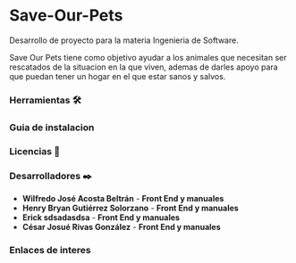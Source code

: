 # Save-Our-Pets

Desarrollo de proyecto para la materia Ingenieria de Software.

Save Our Pets tiene como objetivo ayudar a los animales que necesitan ser rescatados de la situacion en la que viven, ademas de darles apoyo para que puedan tener un hogar en el que estar sanos y salvos.

### Herramientas 🛠️

### Guia de instalacion

### Licencias 📄

### Desarrolladores ✒️

- **Wilfredo José Acosta Beltrán** - **Front End y manuales**
- **Henry Bryan Gutiérrez Solorzano** - **Front End y manuales**
- **Erick sdsadasdsa** - **Front End y manuales**
- **César Josué Rivas González** - **Front End y manuales**

### Enlaces de interes
